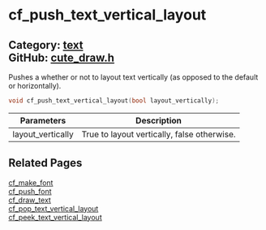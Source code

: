 [](../header.md ':include')

# cf_push_text_vertical_layout

Category: [text](/api_reference?id=text)  
GitHub: [cute_draw.h](https://github.com/RandyGaul/cute_framework/blob/master/include/cute_draw.h)  
---

Pushes a whether or not to layout text vertically (as opposed to the default or horizontally).

```cpp
void cf_push_text_vertical_layout(bool layout_vertically);
```

Parameters | Description
--- | ---
layout_vertically | True to layout vertically, false otherwise.

## Related Pages

[cf_make_font](/text/cf_make_font.md)  
[cf_push_font](/text/cf_push_font.md)  
[cf_draw_text](/text/cf_draw_text.md)  
[cf_pop_text_vertical_layout](/text/cf_pop_text_vertical_layout.md)  
[cf_peek_text_vertical_layout](/text/cf_peek_text_vertical_layout.md)  
